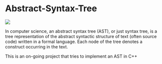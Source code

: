 # Abstract-Syntax-Tree

<image src="https://github.com/Doctor-Foxling/Abstract-Syntax-Tree/blob/master/Images/Example.png">
  
In computer science, an abstract syntax tree (AST), or just syntax tree, is a tree representation of the abstract syntactic structure of text (often source code) written in a formal language. Each node of the tree denotes a construct occurring in the text.
  
This is an on-going project that tries to implement an AST in C++
